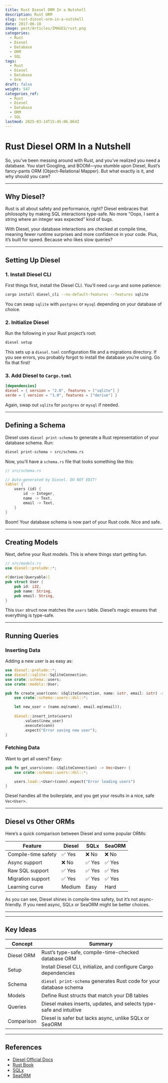 ```yaml
---
title: Rust Diesel ORM In a Nutshell
description: Rust ORM
slug: rust-diesel-orm-in-a-nutshell
date: 2017-06-18
image: post/Articles/IMAGES/rust.png
categories:
  - Rust
  - Diesel
  - Database
  - ORM
  - SQL
tags:
  - Rust
  - Diesel
  - Database
  - Orm
draft: false
weight: 547
categories_ref:
  - Rust
  - Diesel
  - Database
  - ORM
  - SQL
lastmod: 2025-03-14T15:45:06.064Z
---
```

# Rust Diesel ORM In a Nutshell

So, you’ve been messing around with Rust, and you’ve realized you need a database. You start Googling, and BOOM—you stumble upon Diesel, Rust’s fancy-pants ORM (Object-Relational Mapper). But what exactly is it, and why should you care?

<!-- 
Well, my friend, buckle up because we’re about to take a ride through Diesel-land, where SQL queries meet Rust safety, and you actually enjoy working with databases instead of crying yourself to sleep. -->

***

## Why Diesel?

Rust is all about safety and performance, right? Diesel embraces that philosophy by making SQL interactions type-safe. No more “Oops, I sent a string where an integer was expected” kind of bugs.

With Diesel, your database interactions are checked at compile time, meaning fewer runtime surprises and more confidence in your code. Plus, it’s built for speed. Because who likes slow queries?

***

## Setting Up Diesel

### 1. Install Diesel CLI

First things first, install the Diesel CLI. You’ll need `cargo` and some patience:

```sh
cargo install diesel_cli --no-default-features --features sqlite
```

You can swap `sqlite` with `postgres` or `mysql` depending on your database of choice.

### 2. Initialize Diesel

Run the following in your Rust project’s root:

```sh
diesel setup
```

This sets up a `diesel.toml` configuration file and a migrations directory. If you see errors, you probably forgot to install the database you’re using. Go fix that first!

### 3. Add Diesel to `Cargo.toml`

```toml
[dependencies]
diesel = { version = "2.0", features = ["sqlite"] }
serde = { version = "1.0", features = ["derive"] }
```

Again, swap out `sqlite` for `postgres` or `mysql` if needed.

***

## Defining a Schema

Diesel uses `diesel print-schema` to generate a Rust representation of your database schema. Run:

```sh
diesel print-schema > src/schema.rs
```

Now, you’ll have a `schema.rs` file that looks something like this:

```rust
// src/schema.rs

// Auto-generated by Diesel. DO NOT EDIT!
table! {
    users (id) {
        id -> Integer,
        name -> Text,
        email -> Text,
    }
}
```

Boom! Your database schema is now part of your Rust code. Nice and safe.

***

## Creating Models

Next, define your Rust models. This is where things start getting fun.

```rust
// src/models.rs
use diesel::prelude::*;

#[derive(Queryable)]
pub struct User {
    pub id: i32,
    pub name: String,
    pub email: String,
}
```

This `User` struct now matches the `users` table. Diesel’s magic ensures that everything is type-safe.

***

## Running Queries

### Inserting Data

Adding a new user is as easy as:

```rust
use diesel::prelude::*;
use diesel::sqlite::SqliteConnection;
use crate::schema::users;
use crate::models::User;

pub fn create_user(conn: &SqliteConnection, name: &str, email: &str) -> User {
    use crate::schema::users::dsl::*;

    let new_user = (name.eq(name), email.eq(email));
    
    diesel::insert_into(users)
        .values(&new_user)
        .execute(conn)
        .expect("Error saving new user");
}
```

### Fetching Data

Want to get all users? Easy:

```rust
pub fn get_users(conn: &SqliteConnection) -> Vec<User> {
    use crate::schema::users::dsl::*;

    users.load::<User>(conn).expect("Error loading users")
}
```

Diesel handles all the boilerplate, and you get your results in a nice, safe `Vec<User>`.

***

## Diesel vs Other ORMs

Here’s a quick comparison between Diesel and some popular ORMs:

| Feature             | Diesel | SQLx  | SeaORM |
| ------------------- | ------ | ----- | ------ |
| Compile-time safety | ✅ Yes  | ❌ No  | ❌ No   |
| Async support       | ❌ No   | ✅ Yes | ✅ Yes  |
| Raw SQL support     | ✅ Yes  | ✅ Yes | ✅ Yes  |
| Migration support   | ✅ Yes  | ✅ Yes | ✅ Yes  |
| Learning curve      | Medium | Easy  | Hard   |

As you can see, Diesel shines in compile-time safety, but it’s not async-friendly. If you need async, SQLx or SeaORM might be better choices.

***

<!-- ## Conclusion

Diesel is a fantastic ORM for Rust if you value type safety and compile-time checks. It forces you to write solid, SQL-backed Rust code without any runtime surprises.

The trade-off? A slightly higher learning curve and no async support. But hey, nothing good comes easy, right?

So, if you love Rust and databases and want the best of both worlds, Diesel is your guy. Just don’t expect it to make your coffee in the morning. -->

***

## Key Ideas

| Concept    | Summary                                                            |
| ---------- | ------------------------------------------------------------------ |
| Diesel ORM | Rust’s type-safe, compile-time-checked database ORM                |
| Setup      | Install Diesel CLI, initialize, and configure Cargo dependencies   |
| Schema     | `diesel print-schema` generates Rust code for your database schema |
| Models     | Define Rust structs that match your DB tables                      |
| Queries    | Diesel makes inserts, updates, and selects type-safe and intuitive |
| Comparison | Diesel is safer but lacks async, unlike SQLx or SeaORM             |

***

## References

* [Diesel Official Docs](https://diesel.rs/)
* [Rust Book](https://doc.rust-lang.org/book/)
* [SQLx](https://github.com/launchbadge/sqlx)
* [SeaORM](https://www.sea-ql.org/SeaORM/)
